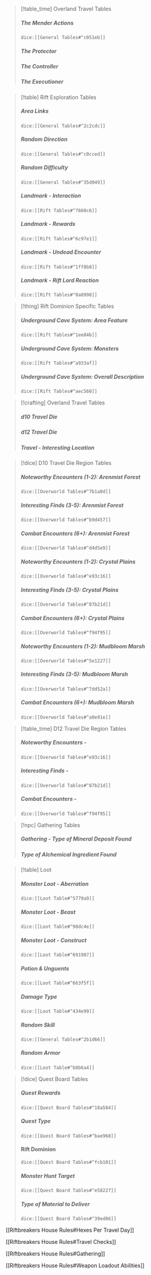 > [!table_time] Overland Travel Tables
>##### The Mender Actions
>`dice:[[General Tables#^c051eb]]`
>
>##### The Protector
>
>##### The Controller
> 
>##### The Executioner


> [!table] Rift Exploration Tables
> ##### Area Links
>`dice:[[General Tables#^2c2cdc]]`
>
>##### Random Direction
>`dice:[[General Tables#^c0cced]]`
>
>##### Random Difficulty
>`dice:[[General Tables#^35d049]]`
>
> ##### Landmark - Interaction
>`dice:[[Rift Tables#^7660c6]]`
>
> ##### Landmark - Rewards
>`dice:[[Rift Tables#^6c97e1]]`
>
> ##### Landmark - Undead Encounter
>`dice:[[Rift Tables#^1ff8b8]]`
>
> ##### Landmark - Rift Lord Reaction
>`dice:[[Rift Tables#^0a8998]]`

> [!thing] Rift Dominion Specific Tables
>##### Underground Cave System: Area Feature
>`dice:[[Rift Tables#^1ee84b]]`
>
>##### Underground Cave System: Monsters
>`dice:[[Rift Tables#^a933af]]`
>
> ##### Underground Cave System: Overall Description
>`dice:[[Rift Tables#^aec560]]`
>

> [!crafting] Overland Travel Tables
>##### d10 Travel Die
>
>
>##### d12 Travel Die
>
>
>##### Travel - Interesting Location
> 
> 

> [!dice] D10 Travel Die Region Tables 
>##### Noteworthy Encounters (1-2): Arenmist Forest
>`dice:[[Overworld Tables#^7b1a0d]]`
>
>##### Interesting Finds (3-5): Arenmist Forest
>`dice:[[Overworld Tables#^b9d457]]`
>
>##### Combat Encounters (6+): Arenmist Forest
>`dice:[[Overworld Tables#^d4d5e9]]`
> 
>##### Noteworthy Encounters (1-2): Crystal Plains
>`dice:[[Overworld Tables#^e93c16]]`
>
>##### Interesting Finds (3-5): Crystal Plains
>`dice:[[Overworld Tables#^87b21d]]`
>
>##### Combat Encounters (6+): Crystal Plains
>`dice:[[Overworld Tables#^f94f95]]`
> 
>##### Noteworthy Encounters (1-2): Mudbloom Marsh
>`dice:[[Overworld Tables#^5e1227]]`
>
>##### Interesting Finds (3-5): Mudbloom Marsh
>`dice:[[Overworld Tables#^7dd52a]]`
>
>##### Combat Encounters (6+): Mudbloom Marsh
>`dice:[[Overworld Tables#^a0e91e]]`
>


> [!table_time] D12 Travel Die Region Tables 
>##### Noteworthy Encounters - 
>`dice:[[Overworld Tables#^e93c16]]`
>
>##### Interesting Finds - 
>`dice:[[Overworld Tables#^87b21d]]`
>
>##### Combat Encounters - 
>`dice:[[Overworld Tables#^f94f95]]`
> 
>
> 


>[!npc] Gathering Tables
>
>##### Gathering - Type of Mineral Deposit Found
>
>##### Type of Alchemical Ingredient Found


>[!table] Loot
>
>##### Monster Loot - Aberration
>`dice:[[Loot Table#^5779a9]]`
>
>##### Monster Loot - Beast
>`dice:[[Loot Table#^98dc4e]]`
>
>##### Monster Loot - Construct
>`dice:[[Loot Table#^691987]]`
>
>##### Potion & Unguents
>`dice:[[Loot Table#^663f5f]]`
>
>##### Damage Type
>`dice:[[Loot Table#^434e99]]`
>
>##### Random Skill
>`dice:[[General Tables#^2b1d66]]`
>
>##### Random Armor
>`dice:[[Loot Table#^b8b6a4]]`
>

>[!dice] Quest Board Tables
>
>##### Quest Rewards
>`dice:[[Quest Board Tables#^18a584]]`
>
>##### Quest Type
>`dice:[[Quest Board Tables#^bae968]]`
>
>#### Rift Dominion
>`dice:[[Quest Board Tables#^fcb101]]`
>
>##### Monster Hunt Target
>`dice:[[Quest Board Tables#^e58227]]`
>
>##### Type of Material to Deliver
>`dice:[[Quest Board Tables#^39ed86]]`

[[Riftbreakers House Rules#Hexes Per Travel Day]]

[[Riftbreakers House Rules#Travel Checks]]

[[Riftbreakers House Rules#Gathering]]

[[Riftbreakers House Rules#Weapon Loadout Abilities]]







